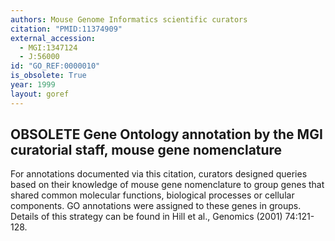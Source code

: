 ```yaml
---
authors: Mouse Genome Informatics scientific curators
citation: "PMID:11374909"
external_accession: 
  - MGI:1347124
  - J:56000
id: "GO_REF:0000010"
is_obsolete: True
year: 1999
layout: goref
---
```


## OBSOLETE Gene Ontology annotation by the MGI curatorial staff, mouse gene nomenclature

For annotations documented via this citation, curators designed queries based on their knowledge of mouse gene nomenclature to group genes that shared common molecular functions, biological processes or cellular components. GO annotations were assigned to these genes in groups. Details of this strategy can be found in Hill et al., Genomics (2001) 74:121-128.
